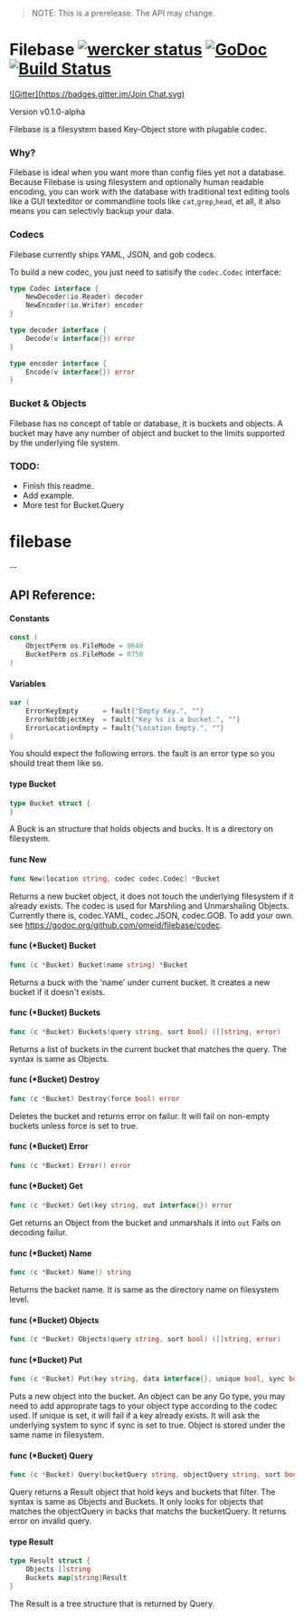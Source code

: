 > NOTE: This is a prerelease. The API may change.

# Filebase [![wercker status](https://app.wercker.com/status/6438ed03b8e2d1655bef928ba1fe88fc/s "wercker status")](https://app.wercker.com/project/bykey/6438ed03b8e2d1655bef928ba1fe88fc) [![GoDoc](https://godoc.org/github.com/omeid/filebase?status.svg)](https://godoc.org/github.com/omeid/filebase) [![Build Status](https://drone.io/github.com/omeid/filebase/status.png)](https://drone.io/github.com/omeid/filebase/latest)
[![Gitter](https://badges.gitter.im/Join Chat.svg)](https://gitter.im/omeid/filebase?utm_source=badge&utm_medium=badge&utm_campaign=pr-badge&utm_content=badge)

Version v0.1.0-alpha 

Filebase is a filesystem based Key-Object store with plugable codec.



### Why?

Filebase is ideal when you want more than config files yet not a database. Because Filebase is using filesystem and optionally human readable encoding, you can work with the database with traditional text editing tools like a GUI texteditor or commandline tools like `cat`,`grep`,`head`, et all, it also means you can selectivly backup your data.



### Codecs

Filebase currently ships YAML, JSON, and gob codecs.

To build a new codec, you just need to satisify the `codec.Codec` interface:


```go
type Codec interface {
	NewDecoder(io.Reader) decoder
	NewEncoder(io.Writer) encoder
}

type decoder interface {
	Decode(v interface{}) error
}

type encoder interface {
	Encode(v interface{}) error
}
```

### Bucket & Objects

Filebase has no concept of table or database, it is buckets and objects. A bucket may have any number of object and bucket to the limits supported by the underlying file system.


### TODO:

 - Finish this readme.
 - Add example.
 - More test for Bucket.Query
# filebase
--
  


## API Reference:
  

#### Constants

```go
const (
	ObjectPerm os.FileMode = 0640
	BucketPerm os.FileMode = 0750
)
```

#### Variables 

```go
var (
	ErrorKeyEmpty      = fault{"Empty Key.", ""}
	ErrorNotObjectKey  = fault{"Key %s is a bucket.", ""}
	ErrorLocationEmpty = fault{"Location Empty.", ""}
)
```
You should expect the following errors. the fault is an error type so you should
treat them like so.

#### type Bucket

```go
type Bucket struct {
}
```

A Buck is an structure that holds objects and bucks. It is a directory on
filesystem.

#### func  New

```go
func New(location string, codec codec.Codec) *Bucket
```
Returns a new bucket object, it does not touch the underlying filesystem if it
already exists. The codec is used for Marshling and Unmarshaling Objects.
Currently there is, codec.YAML, codec.JSON, codec.GOB. To add your own. see
https://godoc.org/github.com/omeid/filebase/codec.

#### func (*Bucket) Bucket

```go
func (c *Bucket) Bucket(name string) *Bucket
```
Returns a buck with the 'name' under current bucket. It creates a new bucket if
it doesn't exists.

#### func (*Bucket) Buckets

```go
func (c *Bucket) Buckets(query string, sort bool) ([]string, error)
```
Returns a list of buckets in the current bucket that matches the query. The
syntax is same as Objects.

#### func (*Bucket) Destroy

```go
func (c *Bucket) Destroy(force bool) error
```
Deletes the bucket and returns error on failur. It will fail on non-empty
buckets unless force is set to true.

#### func (*Bucket) Error

```go
func (c *Bucket) Error() error
```

#### func (*Bucket) Get

```go
func (c *Bucket) Get(key string, out interface{}) error
```
Get returns an Object from the bucket and unmarshals it into `out` Fails on
decoding failur.

#### func (*Bucket) Name

```go
func (c *Bucket) Name() string
```
Returns the backet name. It is same as the directory name on filesystem level.

#### func (*Bucket) Objects

```go
func (c *Bucket) Objects(query string, sort bool) ([]string, error)
```

#### func (*Bucket) Put

```go
func (c *Bucket) Put(key string, data interface{}, unique bool, sync bool) error
```
Puts a new object into the bucket. An object can be any Go type, you may need to
add approprate tags to your object type according to the codec used. If unique
is set, it will fail if a key already exists. It will ask the underlying system
to sync if sync is set to true. Object is stored under the same name in
filesystem.

#### func (*Bucket) Query

```go
func (c *Bucket) Query(bucketQuery string, objectQuery string, sort bool) (Result, error)
```
Query returns a Result object that hold keys and buckets that filter. The syntax
is same as Objects and Buckets. It only looks for objects that matches the
objectQuery in backs that matchs the bucketQuery. It returns error on invalid
query.

#### type Result

```go
type Result struct {
	Objects []string
	Buckets map[string]Result
}
```

The Result is a tree structure that is returned by Query.
